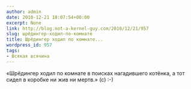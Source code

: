 ```yaml
---
author: admin
date: 2010-12-21 18:07:54+00:00
excerpt: None
link: http://blog.not-a-kernel-guy.com/2010/12/21/957
slug: шрёдингер-ходил-по-комнате
title: Шрёдингер ходил по комнате...
wordpress_id: 957
tags:
- Всякая всячина
---
```


«Шрёдингер ходил по комнате в поисках нагадившего котёнка, а тот сидел в коробке ни жив ни мертв.» (с) :-)

